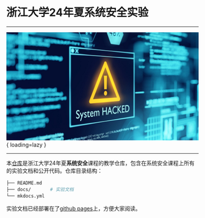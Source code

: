 # 浙江大学24年夏系统安全实验

---

![](img/system-hacked.jpg){ loading=lazy }

---

本[仓库](https://github.com/syssec24/syssec24.github.io)是浙江大学24年夏**系统安全**课程的教学仓库，包含在系统安全课程上所有的实验文档和公开代码。仓库目录结构：

```bash
├── README.md
├── docs/       # 实验文档
└── mkdocs.yml
```

实验文档已经部署在了[github pages](https://syssec24.github.io/)上，方便大家阅读。
